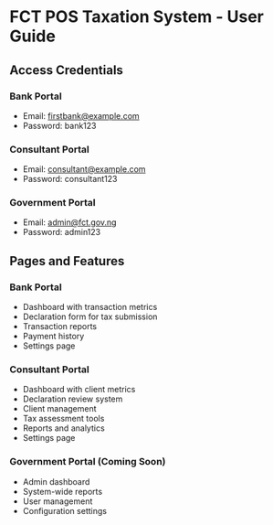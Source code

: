 # FCT POS Taxation System - User Guide

## Access Credentials

### Bank Portal
- Email: firstbank@example.com
- Password: bank123

### Consultant Portal
- Email: consultant@example.com
- Password: consultant123

### Government Portal
- Email: admin@fct.gov.ng
- Password: admin123

## Pages and Features

### Bank Portal
- Dashboard with transaction metrics
- Declaration form for tax submission
- Transaction reports
- Payment history
- Settings page

### Consultant Portal
- Dashboard with client metrics
- Declaration review system
- Client management
- Tax assessment tools
- Reports and analytics
- Settings page

### Government Portal (Coming Soon)
- Admin dashboard
- System-wide reports
- User management
- Configuration settings
